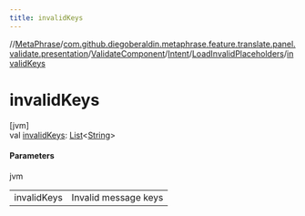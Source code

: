 ```yaml
---
title: invalidKeys
---
```

//[MetaPhrase](../../../../../index.html)/[com.github.diegoberaldin.metaphrase.feature.translate.panel.validate.presentation](../../../index.html)/[ValidateComponent](../../index.html)/[Intent](../index.html)/[LoadInvalidPlaceholders](index.html)/[invalidKeys](invalid-keys.html)



# invalidKeys



[jvm]\
val [invalidKeys](invalid-keys.html): [List](https://kotlinlang.org/api/latest/jvm/stdlib/kotlin.collections/-list/index.html)&lt;[String](https://kotlinlang.org/api/latest/jvm/stdlib/kotlin/-string/index.html)&gt;



#### Parameters


jvm

| | |
|---|---|
| invalidKeys | Invalid message keys |




